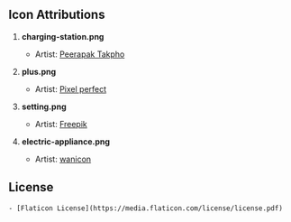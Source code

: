 ## Icon Attributions

1. **charging-station.png**
    - Artist: [Peerapak Takpho](https://www.flaticon.com/authors/peerapak-takpho)

2. **plus.png**
    - Artist: [Pixel perfect](https://www.flaticon.com/authors/pixel-perfect)

3. **setting.png**
    - Artist: [Freepik](https://www.freepik.com)

4. **electric-appliance.png**
    - Artist: [wanicon](https://www.flaticon.com/authors/wanicon)

## License
    - [Flaticon License](https://media.flaticon.com/license/license.pdf)
